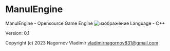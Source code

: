 # ManulEngine

ManulEngine - Opensource Game Engine
![изображение](https://github.com/2Kerfur/ManulEngine/assets/73479696/023423ae-3d87-4574-90a2-4250137d30b1)
Language - C++

Version: 0.1

Copyright (c) 2023 Nagornov Vladimir vladimirnagornov831@gmail.com
